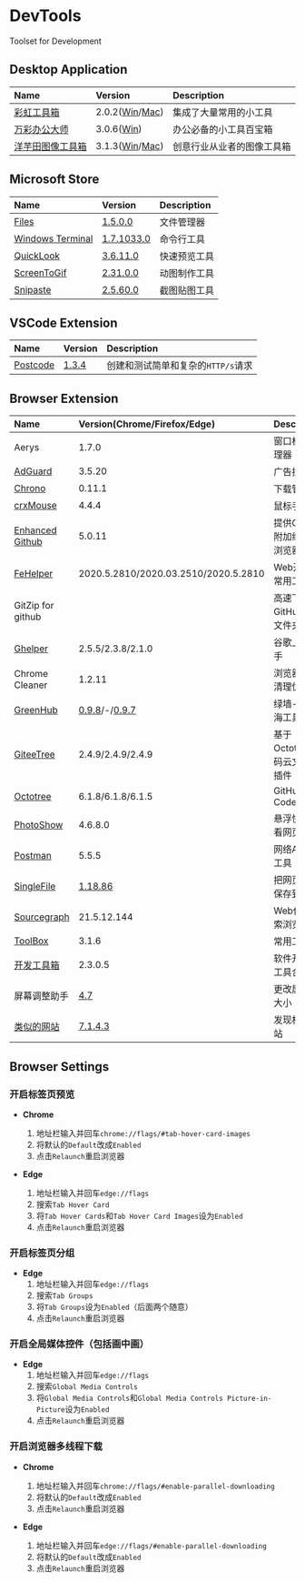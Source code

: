 # DevTools

Toolset for Development

## Desktop Application

| Name                                 | Version                                                        | Description                |
| :----------------------------------- | :------------------------------------------------------------- | :------------------------- |
| [彩虹工具箱][彩虹工具箱]             | 2.0.2([Win][彩虹工具箱-Win]/[Mac][彩虹工具箱-Mac])             | 集成了大量常用的小工具     |
| [万彩办公大师][万彩办公大师]         | 3.0.6([Win][万彩办公大师-Win])                                 | 办公必备的小工具百宝箱     |
| [洋芋田图像工具箱][洋芋田图像工具箱] | 3.1.3([Win][洋芋田图像工具箱-Win]/[Mac][洋芋田图像工具箱-Mac]) | 创意行业从业者的图像工具箱 |

[彩虹工具箱]: https://rainbowbyte.com/app/rainbowtoolbox.html '跳转主页'
[彩虹工具箱-Win]: https://rainbowbyte.lanzoux.com/iUGm2o76n3i '跳转下载页'
[彩虹工具箱-Mac]: https://rainbowbyte.lanzoux.com/iH1duo76qkd '跳转下载页'
[万彩办公大师]: http://www.wofficebox.com/ '跳转主页'
[万彩办公大师-Win]: http://files.wofficebox.com/officebox/download/OfficeBox%E5%AE%98%E6%96%B9%E7%BB%BF%E8%89%B2%E7%89%88.zip '点击下载'
[洋芋田图像工具箱]: https://imagetoolkit.potatofield.cn/ '跳转主页'
[洋芋田图像工具箱-Win]: https://files.potatofield.cn/ImageToolkit/Packages/potatofield-image-toolkit-3.1.3.exe '点击下载'
[洋芋田图像工具箱-Mac]: https://files.potatofield.cn/ImageToolkit/Packages/potatofield-image-toolkit-3.1.3.dmg '点击下载'

## Microsoft Store

| Name                         | Version                           | Description  |
| :--------------------------- | :-------------------------------- | :----------- |
| [Files][Files]               | [1.5.0.0][Files-Microsoft]        | 文件管理器   |
| [Windows Terminal][Terminal] | [1.7.1033.0][Terminal-Microsoft]  | 命令行工具   |
| [QuickLook][QuickLook]       | [3.6.11.0][QuickLook-Microsoft]   | 快速预览工具 |
| [ScreenToGif][ScreenToGif]   | [2.31.0.0][ScreenToGif-Microsoft] | 动图制作工具 |
| [Snipaste][Snipaste]         | [2.5.60.0][Snipaste-Microsoft]    | 截图贴图工具 |

[Files]: https://github.com/files-community/Files '跳转主页'
[Files-Microsoft]: https://www.microsoft.com/store/productId/9NGHP3DX8HDX '跳转Microsoft Store'
[Terminal]: https://github.com/microsoft/terminal '跳转主页'
[Terminal-Microsoft]: https://www.microsoft.com/store/productId/9N0DX20HK701 '跳转Microsoft Store'
[QuickLook]: https://github.com/QL-Win/QuickLook '跳转主页'
[QuickLook-Microsoft]: https://www.microsoft.com/store/productId/9NV4BS3L1H4S '跳转Microsoft Store'
[ScreenToGif]: https://www.screentogif.com/ '跳转主页'
[ScreenToGif-Microsoft]: https://www.microsoft.com/store/productId/9N3SQK8PDS8G '跳转Microsoft Store'
[Snipaste]: https://www.snipaste.com/ '跳转主页'
[Snipaste-Microsoft]: https://www.microsoft.com/store/productId/9P1WXPKB68KX '跳转Microsoft Store'

## VSCode Extension

| Name                 | Version                  | Description                        |
| :------------------- | :----------------------- | :--------------------------------- |
| [Postcode][Postcode] | [1.3.4][Postcode-VSCode] | 创建和测试简单和复杂的`HTTP/s`请求 |

[Postcode]: https://github.com/rohinivsenthil/postcode '跳转主页'
[Postcode-VSCode]: https://marketplace.visualstudio.com/items?itemName=rohinivsenthil.postcode  '跳转Visual Studio Marketplace'

## Browser Extension

| Name                               | Version(Chrome/Firefox/Edge)                      | Description                    |
| :--------------------------------- | :------------------------------------------------ | :----------------------------- |
| Aerys                              | 1.7.0                                             | 窗口标签管理器                 |
| [AdGuard][AdGuard]                 | 3.5.20                                            | 广告拦截器                     |
| [Chrono][Chrono]                   | 0.11.1                                            | 下载管理器                     |
| [crxMouse][crxMouse]               | 4.4.4                                             | 鼠标手势                       |
| [Enhanced Github][Enhanced Github] | 5.0.11                                            | 提供GitHub附加组件的浏览器扩展 |
| [FeHelper][FeHelper]               | 2020.5.2810/2020.03.2510/2020.5.2810              | Web开发者常用工具集            |
| GitZip for github                  |                                                   | 高速下载GitHub项目文件夹       |
| [Ghelper][Ghelper]                 | 2.5.5/2.3.8/2.1.0                                 | 谷歌上网助手                   |
| Chrome Cleaner                     | 1.2.11                                            | 浏览器缓存清理优化             |
| [GreenHub][GreenHub]               | [0.9.8][GreenHub-Google]/-/[0.9.7][GreenHub-Edge] | 绿墙-网络出海工具              |
| [GiteeTree][GiteeTree]             | 2.4.9/2.4.9/2.4.9                                 | 基于Octotree的码云文件树插件   |
| [Octotree][Octotree]               | 6.1.8/6.1.8/6.1.5                                 | GitHub Code Tree               |
| [PhotoShow][PhotoShow]             | 4.6.8.0                                           | 悬浮快速查看网页原图           |
| [Postman][Postman]                 | 5.5.5                                             | 网络API测试工具                |
| [SingleFile][SingleFile]           | [1.18.86][SingleFile-Google]                      | 把网页完整保存到本地           |
| [Sourcegraph][Sourcegraph]         | 21.5.12.144                                       | Web代码搜索浏览工具            |
| [ToolBox][ToolBox]                 | 3.1.6                                             | 常用工具                       |
| [开发工具箱](开发工具箱)           | 2.3.0.5                                           | 软件开发小工具合集             |
| 屏幕调整助手                       | [4.7][屏幕调整助手-Google]                        | 更改屏幕的大小                 |
| [类似的网站][类似的网站]           | [7.1.4.3][类似的网站-Google]                      | 发现相关网站                   |

[AdGuard]: https://adguard.com/zh_cn/adguard-browser-extension/overview.html '跳转主页'
[Chrono]: https://www.chronodownloader.net/ '跳转主页'
[crxMouse]: https://crxmouse.com/zh-hans/ '跳转主页'
[Enhanced Github]: https://varunmalhotra.xyz/enhanced-github/ '跳转主页'
[FeHelper]: https://www.baidufe.com/fehelper '跳转主页'
[Ghelper]: https://ghelper.xyz/ '跳转主页'
[GreenHub]: https://github.com/pablocc1979/Green-Hub-Proxy/ '跳转主页'
[GreenHub-Google]: https://chrome.google.com/webstore/detail/greenhub%E7%BB%BF%E5%A2%99-%E7%BD%91%E7%BB%9C%E5%87%BA%E6%B5%B7%E5%B7%A5%E5%85%B7/knmhokeiipedacnhpjklbjmfgedfohco '跳转Google Store'
[GreenHub-Edge]: https://microsoftedge.microsoft.com/addons/detail/greenhub%E7%BB%BF%E5%A2%99%E7%BD%91%E7%BB%9C%E5%87%BA%E6%B5%B7%E5%B7%A5%E5%85%B7/hholdpohidinjmkoanabdchniingdfac?hl=zh-CN '跳转Microsoft Store'
[GiteeTree]: https://gitee.com/oschina/GitCodeTree '跳转主页'
[Octotree]: https://www.octotree.io/ '跳转主页'
[PhotoShow]: https://github.com/Mr-VincentW/PhotoShow '跳转主页'
[Postman]: https://www.postman.com/downloads/ '跳转主页'
[SingleFile]: https://github.com/gildas-lormeau/SingleFile '跳转主页'
[SingleFile-Google]: https://chrome.google.com/webstore/detail/singlefile/mpiodijhokgodhhofbcjdecpffjipkle '跳转Google Store'
[Sourcegraph]: https://sourcegraph.com/ '跳转主页'
[ToolBox]: http://chenapp.com/chrome/developtools '跳转主页'
[开发工具箱]: https://www.box3.cn/ '跳转主页'
[屏幕调整助手-Google]: https://chrome.google.com/webstore/detail/%E5%B1%8F%E5%B9%95%E8%B0%83%E6%95%B4%E5%8A%A9%E6%89%8B/ajgidahckhliegaonfgbialbcpcljach '跳转Google Store'
[类似的网站]: https://www.similarsites.com/ '跳转主页'
[类似的网站-Google]: https://chrome.google.com/webstore/detail/similar-sites-discover-re/necpbmbhhdiplmfhmjicabdeighkndkn '跳转Google Store'

## Browser Settings

### 开启标签页预览

- **Chrome**
  1. 地址栏输入并回车`chrome://flags/#tab-hover-card-images`
  2. 将默认的`Default`改成`Enabled`
  3. 点击`Relaunch`重启浏览器

- **Edge**
  1. 地址栏输入并回车`edge://flags`
  2. 搜索`Tab Hover Card`
  3. 将`Tab Hover Cards`和`Tab Hover Card Images`设为`Enabled`
  4. 点击`Relaunch`重启浏览器

### 开启标签页分组

- **Edge**
  1. 地址栏输入并回车`edge://flags`
  2. 搜索`Tab Groups`
  3. 将`Tab Groups`设为`Enabled`（后面两个随意）
  4. 点击`Relaunch`重启浏览器

### 开启全局媒体控件（包括画中画）

- **Edge**
  1. 地址栏输入并回车`edge://flags`
  2. 搜索`Global Media Controls`
  3. 将`Global Media Controls`和`Global Media Controls Picture-in-Picture`设为`Enabled`
  4. 点击`Relaunch`重启浏览器

### 开启浏览器多线程下载

- **Chrome**
  1. 地址栏输入并回车`chrome://flags/#enable-parallel-downloading`
  2. 将默认的`Default`改成`Enabled`
  3. 点击`Relaunch`重启浏览器

- **Edge**
  1. 地址栏输入并回车`edge://flags/#enable-parallel-downloading`
  2. 将默认的`Default`改成`Enabled`
  3. 点击`Relaunch`重启浏览器
